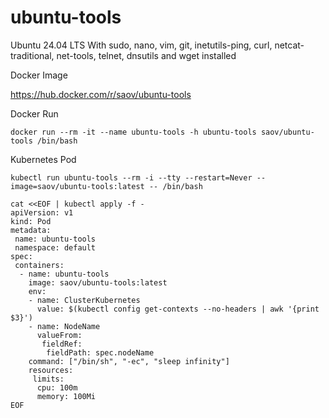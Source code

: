 # ubuntu-tools
Ubuntu 24.04 LTS With sudo, nano, vim, git, inetutils-ping, curl, netcat-traditional, net-tools, telnet, dnsutils and wget installed

Docker Image

https://hub.docker.com/r/saov/ubuntu-tools

Docker Run
```
docker run --rm -it --name ubuntu-tools -h ubuntu-tools saov/ubuntu-tools /bin/bash
```

Kubernetes Pod
```
kubectl run ubuntu-tools --rm -i --tty --restart=Never --image=saov/ubuntu-tools:latest -- /bin/bash

cat <<EOF | kubectl apply -f -
apiVersion: v1
kind: Pod
metadata:
 name: ubuntu-tools
 namespace: default
spec:
 containers:
  - name: ubuntu-tools
    image: saov/ubuntu-tools:latest
    env:
    - name: ClusterKubernetes
      value: $(kubectl config get-contexts --no-headers | awk '{print $3}')
    - name: NodeName
      valueFrom:
       fieldRef:
        fieldPath: spec.nodeName
    command: ["/bin/sh", "-ec", "sleep infinity"]
    resources:
     limits:
      cpu: 100m
      memory: 100Mi
EOF
```
